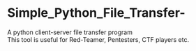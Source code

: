 # Simple_Python_File_Transfer-
A python client-server file transfer program  
This tool is useful for Red-Teamer, Pentesters, CTF players etc.

